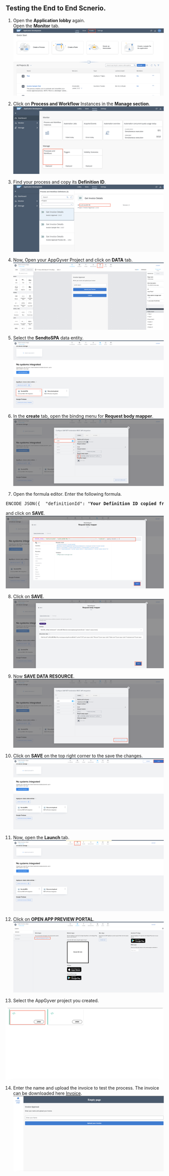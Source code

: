 
## Testing the End to End Scnerio.


1. Open the <b>Application lobby</b> again. <br>
    Open the <b>Monitor</b> tab.
![](images/ss1.png)

2. Click on <b>Process and Workflow</b> Instances in the <b>Manage section</b>.
![](images/ss3.png)

3. Find your process and copy its <b>Definition ID</b>.
![](images/ss2.png)

4. Now, Open your AppGyver Project and click on <b>DATA</b> tab.
![](images/ss4.png)

5. Select the <b>SendtoSPA</b> data entity.
![](images/ss5.png)

6. In the <b>create</b> tab, open the bindng menu for <b> Request body mapper</b>.
![](images/ss6.png)

7. Open the formula editor. Enter the following formula.
<pre>ENCODE_JSON({  "definitionId": "<b>Your Definition ID copied from SPA</b> ",  "context":  query.record })  </pre>
and click on <b>SAVE</b>.
![](images/ss7.png)

8. Click on <b>SAVE</b>.
![](images/ss8.png)

9. Now <b>SAVE DATA RESOURCE</b>.
![](images/ss9.png)

10. Click on <b>SAVE</b> on the top right corner to the save the changes.
![](images/ss10.png)

11. Now, open the <b>Launch</b> tab.
![](images/ss11.png)

12. Click on <b> OPEN APP PREVIEW PORTAL</b>. 
![](images/ss12.png)

13. Select the AppGyver project you created.

![](images/ss13.png)

14. Enter the name and upload the invoice to test the process.
The invoice can be downloaded here <a href="https://github.com/SAP-samples/teched2022-AD160/blob/main/exercises/1_CreateAppGyverProject/images/Invoice.png?raw=true">Invoice</a>.
![](images/ss14.png)
